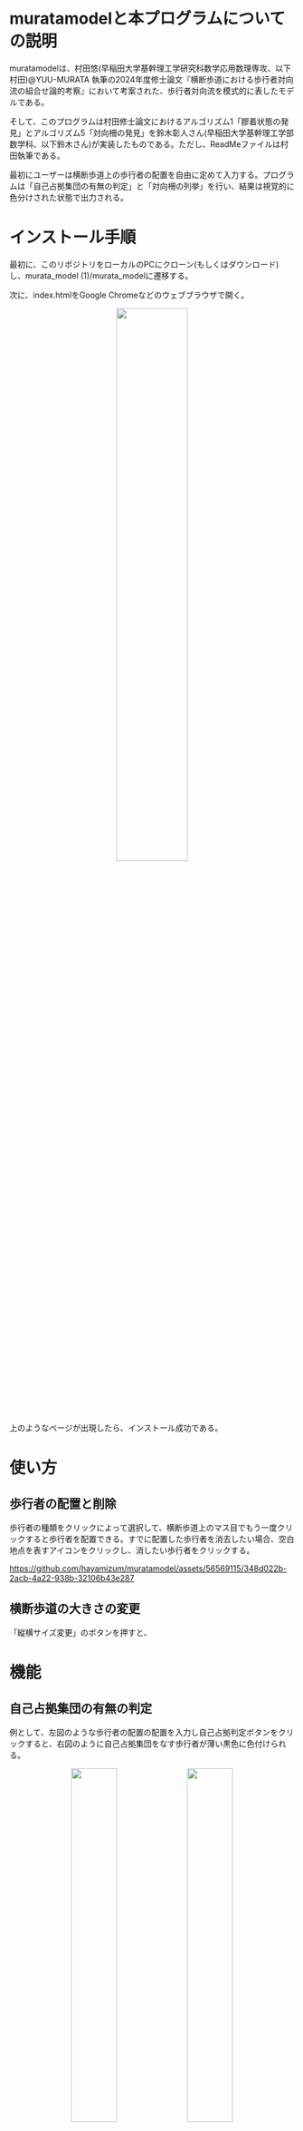 # muratamodelと本プログラムについての説明

muratamodelは、村田悠(早稲田大学基幹理工学研究科数学応用数理専攻、以下村田)@YUU-MURATA 執筆の2024年度修士論文『横断歩道における歩行者対向流の組合せ論的考察』において考案された、歩行者対向流を模式的に表したモデルである。

そして、このプログラムは村田修士論文におけるアルゴリズム1「膠着状態の発見」とアルゴリズム5「対向柵の発見」を鈴木彰人さん(早稲田大学基幹理工学部数学科、以下鈴木さん)が実装したものである。ただし、ReadMeファイルは村田執筆である。

最初にユーザーは横断歩道上の歩行者の配置を自由に定めて入力する。プログラムは「自己占拠集団の有無の判定」と「対向柵の列挙」を行い、結果は視覚的に色分けされた状態で出力される。

# インストール手順

最初に、このリポジトリをローカルのPCにクローン(もしくはダウンロード)し、murata_model (1)/murata_modelに遷移する。

次に、index.htmlをGoogle Chromeなどのウェブブラウザで開く。

<p align="center">
  <img src="https://github.com/hayamizum/muratamodel/assets/56569115/9a587499-57d4-4d58-a6a4-80bdedc3d185" width="50%">
</p>

上のようなページが出現したら、インストール成功である。

# 使い方
## 歩行者の配置と削除
歩行者の種類をクリックによって選択して、横断歩道上のマス目でもう一度クリックすると歩行者を配置できる。すでに配置した歩行者を消去したい場合、空白地点を表すアイコンをクリックし、消したい歩行者をクリックする。

https://github.com/hayamizum/muratamodel/assets/56569115/348d022b-2acb-4a22-938b-32106b43e287

## 横断歩道の大きさの変更
「縦横サイズ変更」のボタンを押すと、
# 機能
## 自己占拠集団の有無の判定
例として、左図のような歩行者の配置の配置を入力し自己占拠判定ボタンをクリックすると、右図のように自己占拠集団をなす歩行者が薄い黒色に色付けられる。

<p align="center">
  <img src="https://github.com/hayamizum/muratamodel/assets/56569115/c6b0fb41-924a-40bf-a2b5-81aabb55b758" width="40%">
  <img src="https://github.com/hayamizum/muratamodel/assets/56569115/60105f60-90fb-49aa-ae6b-8ddf8c78e7ef" width="40%">
</p>


## 対向柵の列挙
例として、左図のような歩行者の配置の配置を入力し柵判定ボタンをクリックすると、右図のように対向柵が列挙され、上向き柵部分が青に、下向き柵部分が赤に色分けされる。

<p align="center">
  <img src="https://github.com/hayamizum/muratamodel/assets/56569115/aea945df-52f4-4672-9096-47d3cb4d58c2" width="40%">
  <img src="https://github.com/hayamizum/muratamodel/assets/56569115/4d8ce4f4-4557-4273-ab3d-5c4f254e58a6" width="40%">
</p>

# 権利など
このファイルはmuratamodelを利用した学術的な研究において、早水研究室所属の学生のみにとどまらず広く利用されることを願って公開されるものである。

プログラムの改変は、早水研究室所属の教員または学生が行うものとし、学生が改変する場合は指導教員の許可を求めること。ただし、アルゴリズム開発者の村田とプログラム作成者の鈴木さんはその限りでない。

商用利用は不可とする。


